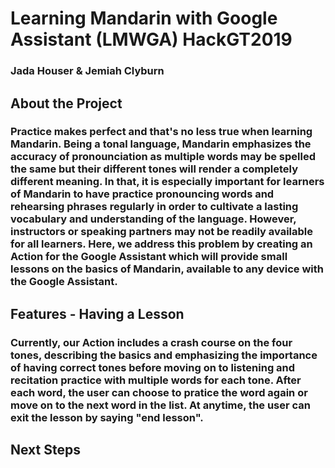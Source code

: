 # Learning Mandarin with Google Assistant (LMWGA) HackGT2019
### Jada Houser & Jemiah Clyburn


## About the Project
### Practice makes perfect and that's no less true when learning Mandarin. Being a tonal language, Mandarin emphasizes the accuracy of pronounciation as multiple words may be spelled the same but their different tones will render a completely different meaning. In that, it is especially important for learners of Mandarin to have practice pronouncing words and rehearsing phrases regularly in order to cultivate a lasting vocabulary and understanding of the language. However, instructors or speaking partners may not be readily available for all learners. Here, we address this problem by creating an Action for the Google Assistant which will provide small lessons on the basics of Mandarin, available to any device with the Google Assistant.


## Features - Having a Lesson
### Currently, our Action includes a crash course on the four tones, describing the basics and emphasizing the importance of having correct tones before moving on to listening and recitation practice with multiple words for each tone. After each word, the user can choose to pratice the word again or move on to the next word in the list. At anytime, the user can exit the lesson by saying "end lesson".


## Next Steps
